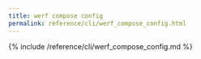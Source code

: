 ```yaml
---
title: werf compose config
permalink: reference/cli/werf_compose_config.html
---
```


{% include /reference/cli/werf_compose_config.md %}

